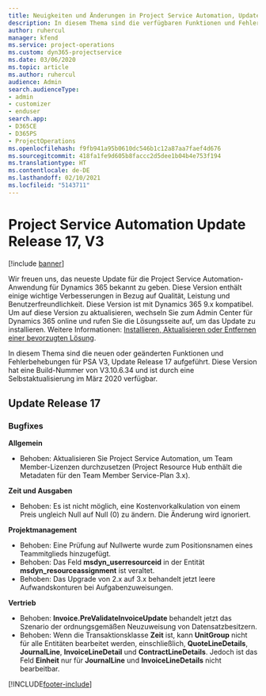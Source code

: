 ```yaml
---
title: Neuigkeiten und Änderungen in Project Service Automation, Update Release 17, V3
description: In diesem Thema sind die verfügbaren Funktionen und Fehlerbehebungen für Project Service Automation Update Release 17, V3 aufgeführt.
author: ruhercul
manager: kfend
ms.service: project-operations
ms.custom: dyn365-projectservice
ms.date: 03/06/2020
ms.topic: article
ms.author: ruhercul
audience: Admin
search.audienceType:
- admin
- customizer
- enduser
search.app:
- D365CE
- D365PS
- ProjectOperations
ms.openlocfilehash: f9fb941a95b0610dc546b1c12a87aa7faef4d676
ms.sourcegitcommit: 418fa1fe9d605b8faccc2d5dee1b04b4e753f194
ms.translationtype: HT
ms.contentlocale: de-DE
ms.lasthandoff: 02/10/2021
ms.locfileid: "5143711"
---
```

# <a name="project-service-automation-update-release-17-v3"></a>Project Service Automation Update Release 17, V3

[!include [banner](../includes/psa-now-project-operations.md)]

Wir freuen uns, das neueste Update für die Project Service Automation-Anwendung für Dynamics 365 bekannt zu geben. Diese Version enthält einige wichtige Verbesserungen in Bezug auf Qualität, Leistung und Benutzerfreundlichkeit.  Diese Version ist mit Dynamics 365 9.x kompatibel. Um auf diese Version zu aktualisieren, wechseln Sie zum Admin Center für Dynamics 365 online und rufen Sie die Lösungsseite auf, um das Update zu installieren. Weitere Informationen: [Installieren, Aktualisieren oder Entfernen einer bevorzugten Lösung](https://docs.microsoft.com/power-platform/admin/install-remove-preferred-solution).

In diesem Thema sind die neuen oder geänderten Funktionen und Fehlerbehebungen für PSA V3, Update Release 17 aufgeführt. Diese Version hat eine Build-Nummer von V3.10.6.34 und ist durch eine Selbstaktualisierung im März 2020 verfügbar.


## <a name="update-release-17"></a>Update Release 17

### <a name="bug-fixes"></a>Bugfixes

**Allgemein**

- Behoben: Aktualisieren Sie Project Service Automation, um Team Member-Lizenzen durchzusetzen (Project Resource Hub enthält die Metadaten für den Team Member Service-Plan 3.x).
 
**Zeit und Ausgaben**

- Behoben: Es ist nicht möglich, eine Kostenvorkalkulation von einem Preis ungleich Null auf Null (0) zu ändern. Die Änderung wird ignoriert.

**Projektmanagement**

- Behoben: Eine Prüfung auf Nullwerte wurde zum Positionsnamen eines Teammitglieds hinzugefügt.
- Behoben: Das Feld **msdyn_userresourceid** in der Entität **msdyn_resourceassignment** ist veraltet.
- Behoben: Das Upgrade von 2.x auf 3.x behandelt jetzt leere Aufwandskonturen bei Aufgabenzuweisungen.

**Vertrieb**

- Behoben: **Invoice.PreValidateInvoiceUpdate** behandelt jetzt das Szenario der ordnungsgemäßen Neuzuweisung von Datensatzbesitzern.
- Behoben: Wenn die Transaktionsklasse **Zeit** ist, kann **UnitGroup** nicht für alle Entitäten bearbeitet werden, einschließlich, **QuoteLineDetails**, **JournalLine**, **InvoiceLineDetail** und **ContractLineDetails**. Jedoch ist das Feld **Einheit** nur für **JournalLine** und **InvoiceLineDetails** nicht bearbeitbar.




[!INCLUDE[footer-include](../includes/footer-banner.md)]
